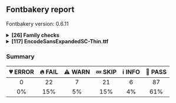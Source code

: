 ## Fontbakery report

Fontbakery version: 0.6.11

<details>
<summary><b>[26] Family checks</b></summary>
<details>
<summary>:fire: <b>FAIL:</b> METADATA.pb: According Google Fonts standards, families should have a Regular style.</summary>

* [com.google.fonts/check/090](https://github.com/googlefonts/fontbakery/search?q=com.google.fonts/check/090)
* :fire: **FAIL** This family lacks a Regular (style: normal and weight: 400) as required by Google Fonts standards.

</details>
<details>
<summary>:information_source: <b>INFO:</b> Do we have the latest version of FontBakery installed?</summary>

* [com.google.fonts/check/fontbakery_version](https://github.com/googlefonts/fontbakery/search?q=com.google.fonts/check/fontbakery_version)
* :information_source: **INFO** fontbakery (0.6.11)  - Well designed Font QA tool, written in Python 3
  INSTALLED: 0.6.11 (latest)

* :bread: **PASS** Font Bakery is up-to-date

</details>
<details>
<summary>:bread: <b>PASS:</b> Check METADATA.pb parse correctly. </summary>

* [com.google.fonts/check/metadata/parses](https://github.com/googlefonts/fontbakery/search?q=com.google.fonts/check/metadata/parses)
* :bread: **PASS** METADATA.pb parsed successfuly.

</details>
<details>
<summary>:bread: <b>PASS:</b> Font designer field in METADATA.pb must not be 'unknown'.</summary>

* [com.google.fonts/check/007](https://github.com/googlefonts/fontbakery/search?q=com.google.fonts/check/007)
* :bread: **PASS** Font designer field is not 'unknown'.

</details>
<details>
<summary>:bread: <b>PASS:</b> Check font has a license.</summary>

* [com.google.fonts/check/028](https://github.com/googlefonts/fontbakery/search?q=com.google.fonts/check/028)
* :bread: **PASS** Found license at '/Users/stephennixon/type-repos/google-font-repos/Encode-Sans/OFL.txt'

</details>
<details>
<summary>:bread: <b>PASS:</b> METADATA.pb: check if fonts field only has unique "full_name" values.</summary>

* [com.google.fonts/check/083](https://github.com/googlefonts/fontbakery/search?q=com.google.fonts/check/083)
* :bread: **PASS** METADATA.pb "fonts" field only has unique "full_name" values.

</details>
<details>
<summary>:bread: <b>PASS:</b> METADATA.pb: check if fonts field only contains unique style:weight pairs.</summary>

* [com.google.fonts/check/084](https://github.com/googlefonts/fontbakery/search?q=com.google.fonts/check/084)
* :bread: **PASS** METADATA.pb "fonts" field only has unique style:weight pairs.

</details>
<details>
<summary>:bread: <b>PASS:</b> METADATA.pb license is "APACHE2", "UFL" or "OFL"?</summary>

* [com.google.fonts/check/085](https://github.com/googlefonts/fontbakery/search?q=com.google.fonts/check/085)
* :bread: **PASS** Font license is declared in METADATA.pb as "OFL"

</details>
<details>
<summary>:bread: <b>PASS:</b> METADATA.pb should contain at least "menu" and "latin" subsets.</summary>

* [com.google.fonts/check/086](https://github.com/googlefonts/fontbakery/search?q=com.google.fonts/check/086)
* :bread: **PASS** METADATA.pb contains "menu" and "latin" subsets.

</details>
<details>
<summary>:bread: <b>PASS:</b> METADATA.pb subsets should be alphabetically ordered.</summary>

* [com.google.fonts/check/087](https://github.com/googlefonts/fontbakery/search?q=com.google.fonts/check/087)
* :bread: **PASS** METADATA.pb subsets are sorted in alphabetical order.

</details>
<details>
<summary>:bread: <b>PASS:</b> METADATA.pb: Copyright notice is the same in all fonts?</summary>

* [com.google.fonts/check/088](https://github.com/googlefonts/fontbakery/search?q=com.google.fonts/check/088)
* :bread: **PASS** Copyright is consistent across family

</details>
<details>
<summary>:bread: <b>PASS:</b> Check that METADATA.pb family values are all the same.</summary>

* [com.google.fonts/check/089](https://github.com/googlefonts/fontbakery/search?q=com.google.fonts/check/089)
* :bread: **PASS** METADATA.pb: Family name is the same in all metadata "fonts" items.

</details>
<details>
<summary>:bread: <b>PASS:</b> All tabular figures must have the same width across the RIBBI-family.</summary>

* [com.google.fonts/check/tnum_horizontal_metrics](https://github.com/googlefonts/fontbakery/search?q=com.google.fonts/check/tnum_horizontal_metrics)
* :bread: **PASS** OK

</details>
<details>
<summary>:bread: <b>PASS:</b> Checking all files are in the same directory.</summary>

* [com.google.fonts/check/002](https://github.com/googlefonts/fontbakery/search?q=com.google.fonts/check/002)
* :bread: **PASS** All files are in the same directory.

</details>
<details>
<summary>:bread: <b>PASS:</b> Is the command `ftxvalidator` (Apple Font Tool Suite) available?</summary>

* [com.google.fonts/check/ftxvalidator_is_available](https://github.com/googlefonts/fontbakery/search?q=com.google.fonts/check/ftxvalidator_is_available)
* :bread: **PASS** ftxvalidator is available.

</details>
<details>
<summary>:bread: <b>PASS:</b> Fonts have equal unicode encodings?</summary>

* [com.google.fonts/check/013](https://github.com/googlefonts/fontbakery/search?q=com.google.fonts/check/013)
* :bread: **PASS** Fonts have equal unicode encodings.

</details>
<details>
<summary>:bread: <b>PASS:</b> Make sure all font files have the same version value.</summary>

* [com.google.fonts/check/014](https://github.com/googlefonts/fontbakery/search?q=com.google.fonts/check/014)
* :bread: **PASS** All font files have the same version.

</details>
<details>
<summary>:bread: <b>PASS:</b> Fonts have consistent PANOSE proportion?</summary>

* [com.google.fonts/check/009](https://github.com/googlefonts/fontbakery/search?q=com.google.fonts/check/009)
* :bread: **PASS** Fonts have consistent PANOSE proportion.

</details>
<details>
<summary>:bread: <b>PASS:</b> Fonts have consistent PANOSE family type?</summary>

* [com.google.fonts/check/010](https://github.com/googlefonts/fontbakery/search?q=com.google.fonts/check/010)
* :bread: **PASS** Fonts have consistent PANOSE family type.

</details>
<details>
<summary>:bread: <b>PASS:</b> Fonts have consistent underline thickness?</summary>

* [com.google.fonts/check/008](https://github.com/googlefonts/fontbakery/search?q=com.google.fonts/check/008)
* :bread: **PASS** Fonts have consistent underline thickness.

</details>
<details>
<summary>:zzz: <b>SKIP:</b> Does DESCRIPTION file contain broken links?</summary>

* [com.google.fonts/check/003](https://github.com/googlefonts/fontbakery/search?q=com.google.fonts/check/003)
* :zzz: **SKIP** Unfulfilled Conditions: description

</details>
<details>
<summary>:zzz: <b>SKIP:</b> Is this a proper HTML snippet?</summary>

* [com.google.fonts/check/004](https://github.com/googlefonts/fontbakery/search?q=com.google.fonts/check/004)
* :zzz: **SKIP** Unfulfilled Conditions: descfile

</details>
<details>
<summary>:zzz: <b>SKIP:</b> DESCRIPTION.en_us.html must have more than 200 bytes.</summary>

* [com.google.fonts/check/005](https://github.com/googlefonts/fontbakery/search?q=com.google.fonts/check/005)
* :zzz: **SKIP** Unfulfilled Conditions: description

</details>
<details>
<summary>:zzz: <b>SKIP:</b> DESCRIPTION.en_us.html must have less than 1000 bytes.</summary>

* [com.google.fonts/check/006](https://github.com/googlefonts/fontbakery/search?q=com.google.fonts/check/006)
* :zzz: **SKIP** Unfulfilled Conditions: description

</details>
<details>
<summary>:zzz: <b>SKIP:</b> METADATA.pb: Regular should be 400.</summary>

* [com.google.fonts/check/091](https://github.com/googlefonts/fontbakery/search?q=com.google.fonts/check/091)
* :zzz: **SKIP** Unfulfilled Conditions: has_regular_style

</details>
<details>
<summary>:warning: <b>WARN:</b> METADATA.pb: Fontfamily is listed on Google Fonts API?</summary>

* [com.google.fonts/check/081](https://github.com/googlefonts/fontbakery/search?q=com.google.fonts/check/081)
* :warning: **WARN** Family not found via Google Fonts API.

</details>
<br>
</details>
<details>
<summary><b>[117] EncodeSansExpandedSC-Thin.ttf</b></summary>
<details>
<summary>:fire: <b>FAIL:</b> Checking file is named canonically.</summary>

* [com.google.fonts/check/001](https://github.com/googlefonts/fontbakery/search?q=com.google.fonts/check/001)
* :fire: **FAIL** Style name used in "fonts/encodesansexpandedsc/split_vf/EncodeSansExpandedSC-Thin.ttf" is not canonical. You should rebuild the font using any of the following style names: "Thin", "ExtraLight", "Light", "Regular", "Medium", "SemiBold", "Bold", "ExtraBold", "Black", "Thin Italic", "ExtraLight Italic", "Light Italic", "Italic", "Medium Italic", "SemiBold Italic", "Bold Italic", "ExtraBold Italic", "Black Italic".

</details>
<details>
<summary>:fire: <b>FAIL:</b> Checking OS/2 usWeightClass.</summary>

* [com.google.fonts/check/020](https://github.com/googlefonts/fontbakery/search?q=com.google.fonts/check/020)
* :fire: **FAIL** OS/2 usWeightClass expected value for 'Thin' is 250 but this font has 400.

</details>
<details>
<summary>:fire: <b>FAIL:</b> Check copyright namerecords match license file.</summary>

* [com.google.fonts/check/029](https://github.com/googlefonts/fontbakery/search?q=com.google.fonts/check/029)
* :fire: **FAIL** Font lacks NameID 13 (LICENSE DESCRIPTION). A proper licensing entry must be set. [code: missing]

</details>
<details>
<summary>:fire: <b>FAIL:</b> "License URL matches License text on name table?</summary>

* [com.google.fonts/check/030](https://github.com/googlefonts/fontbakery/search?q=com.google.fonts/check/030)
* :fire: **FAIL** A known license URL must be provided in the NameID 14 (LICENSE INFO URL) entry. Currently accepted licenses are Apache or Open Font License. For a small set of legacy families the Ubuntu Font License may be acceptable as well. [code: no-license-found]

</details>
<details>
<summary>:fire: <b>FAIL:</b> Font has old ttfautohint applied?</summary>

* [com.google.fonts/check/056](https://github.com/googlefonts/fontbakery/search?q=com.google.fonts/check/056)
* :fire: **FAIL** Failed to parse ttfautohint version values: installed = '1.8.2'; used_in_font = '1.8.1.43-b0c9' [code: parse-error]

</details>
<details>
<summary>:fire: <b>FAIL:</b> Checks METADATA.pb font.name field matches family name declared on the name table.</summary>

* [com.google.fonts/check/092](https://github.com/googlefonts/fontbakery/search?q=com.google.fonts/check/092)
* :fire: **FAIL** Unmatched family name in font: TTF has "Encode Sans Expanded Thin SC" while METADATA.pb has "Encode Sans Expanded SC" [code: mismatch]

</details>
<details>
<summary>:fire: <b>FAIL:</b> METADATA.pb font.full_name value matches fullname declared on the name table?</summary>

* [com.google.fonts/check/094](https://github.com/googlefonts/fontbakery/search?q=com.google.fonts/check/094)
* :fire: **FAIL** Unmatched fullname in font: TTF has "Encode Sans Expd Thin SC Reg" while METADATA.pb has "Encode Sans Expanded SC Thin". [code: mismatch]

</details>
<details>
<summary>:fire: <b>FAIL:</b> METADATA.pb font.name value should be same as the family name declared on the name table.</summary>

* [com.google.fonts/check/095](https://github.com/googlefonts/fontbakery/search?q=com.google.fonts/check/095)
* :fire: **FAIL** This font lacks a TYPOGRAPHIC_FAMILY_NAME entry (nameID=16) in the name table. [code: lacks-entry]

</details>
<details>
<summary>:fire: <b>FAIL:</b> METADATA.pb font.full_name and font.post_script_name fields have equivalent values ?</summary>

* [com.google.fonts/check/096](https://github.com/googlefonts/fontbakery/search?q=com.google.fonts/check/096)
* :fire: **FAIL** METADATA.pb font full_name="Encode Sans Expanded SC Thin" does not match post_script_name = "EncodeSansExpdSC-Thin"

</details>
<details>
<summary>:fire: <b>FAIL:</b> METADATA.pb font.filename and font.post_script_name fields have equivalent values?</summary>

* [com.google.fonts/check/097](https://github.com/googlefonts/fontbakery/search?q=com.google.fonts/check/097)
* :fire: **FAIL** METADATA.pb font filename="EncodeSansExpandedSC-Thin.ttf" does not match post_script_name="EncodeSansExpdSC-Thin".

</details>
<details>
<summary>:fire: <b>FAIL:</b> METADATA.pb font.post_script_name field contains font name in right format?</summary>

* [com.google.fonts/check/101](https://github.com/googlefonts/fontbakery/search?q=com.google.fonts/check/101)
* :fire: **FAIL** METADATA.pb postScriptName ("EncodeSansExpdSC-Thin") does not match correct font name format ("Encode Sans Expanded Thin SC").

</details>
<details>
<summary>:fire: <b>FAIL:</b> METADATA.pb font.name and font.full_name fields match the values declared on the name table?</summary>

* [com.google.fonts/check/108](https://github.com/googlefonts/fontbakery/search?q=com.google.fonts/check/108)
* :fire: **FAIL** METADATA.pb: Fullname ("Encode Sans Expanded SC Thin") does not match name table entry "Encode Sans Expd Thin SC Reg" ! [code: fullname-mismatch]

</details>
<details>
<summary>:fire: <b>FAIL:</b> Checking OS/2 usWeightClass matches weight specified at METADATA.pb.</summary>

* [com.google.fonts/check/112](https://github.com/googlefonts/fontbakery/search?q=com.google.fonts/check/112)
* :fire: **FAIL** OS/2 usWeightClass (400:"Regular") does not match weight specified at METADATA.pb (100:"Thin").

</details>
<details>
<summary>:fire: <b>FAIL:</b> Font has all mandatory 'name' table entries ?</summary>

* [com.google.fonts/check/156](https://github.com/googlefonts/fontbakery/search?q=com.google.fonts/check/156)
* :fire: **FAIL** Font lacks entry with nameId=16 (TYPOGRAPHIC_FAMILY_NAME)
* :fire: **FAIL** Font lacks entry with nameId=17 (TYPOGRAPHIC_SUBFAMILY_NAME)

</details>
<details>
<summary>:fire: <b>FAIL:</b> Check name table: FONT_FAMILY_NAME entries. </summary>

* [com.google.fonts/check/157](https://github.com/googlefonts/fontbakery/search?q=com.google.fonts/check/157)
* :fire: **FAIL** Entry [FONT_FAMILY_NAME(1):WINDOWS(3)] on the 'name' table: Expected 'Encode Sans Expanded SC Thin' but got 'Encode Sans Expanded Thin SC'.

</details>
<details>
<summary>:fire: <b>FAIL:</b> Check name table: FULL_FONT_NAME entries. </summary>

* [com.google.fonts/check/159](https://github.com/googlefonts/fontbakery/search?q=com.google.fonts/check/159)
* :fire: **FAIL** Entry [FULL_FONT_NAME(4):WINDOWS(3)] on the 'name' table: Expected 'Encode Sans Expanded SC Thin' but got 'Encode Sans Expd Thin SC Reg'.

</details>
<details>
<summary>:fire: <b>FAIL:</b> Check name table: POSTSCRIPT_NAME entries. </summary>

* [com.google.fonts/check/160](https://github.com/googlefonts/fontbakery/search?q=com.google.fonts/check/160)
* :fire: **FAIL** Entry [POSTSCRIPT_NAME(6):WINDOWS(3)] on the 'name' table: Expected 'EncodeSansExpandedSC-Thin' but got 'EncodeSansExpdSC-Thin'.

</details>
<details>
<summary>:fire: <b>FAIL:</b> Check name table: TYPOGRAPHIC_FAMILY_NAME entries. </summary>

* [com.google.fonts/check/161](https://github.com/googlefonts/fontbakery/search?q=com.google.fonts/check/161)
* :fire: **FAIL** non-RIBBI fonts must have a TYPOGRAPHIC_FAMILY_NAME entry on the name table. [code: non-ribbi-lacks-entry]

</details>
<details>
<summary>:fire: <b>FAIL:</b> Check name table: TYPOGRAPHIC_SUBFAMILY_NAME entries. </summary>

* [com.google.fonts/check/162](https://github.com/googlefonts/fontbakery/search?q=com.google.fonts/check/162)
* :fire: **FAIL** non-RIBBI fonts must have a TYPOGRAPHIC_SUBFAMILY_NAME entry on the name table. [code: non-ribbi-lacks-entry]

</details>
<details>
<summary>:fire: <b>FAIL:</b> Checking with ots-sanitize.</summary>

* [com.google.fonts/check/036](https://github.com/googlefonts/fontbakery/search?q=com.google.fonts/check/036)
* :fire: **FAIL** ots-sanitize returned an error code (1). Output follows:

ERROR: GDEF: bad caret value format: 3
ERROR: GDEF: Invalid ligature caret list
ERROR: GDEF: Failed to parse table
Failed to sanitize file!


</details>
<details>
<summary>:fire: <b>FAIL:</b> Does full font name begin with the font family name?</summary>

* [com.google.fonts/check/068](https://github.com/googlefonts/fontbakery/search?q=com.google.fonts/check/068)
* :fire: **FAIL**  On the 'name' table, the full font name (NameID 4 - FULL_FONT_NAME: 'Encode Sans Expanded Thin SC') does not begin with font family name (NameID 1 - FONT_FAMILY_NAME: 'Encode Sans Expd Thin SC Reg') [code: does-not]

</details>
<details>
<summary>:warning: <b>WARN:</b> Copyright notice on METADATA.pb should not contain 'Reserved Font Name'.</summary>

* [com.google.fonts/check/103](https://github.com/googlefonts/fontbakery/search?q=com.google.fonts/check/103)
* :warning: **WARN** METADATA.pb: copyright field ("Copyright 2018 The Encode Project Authors (https://github.com/thundernixon/Encode-Sans), with Reserved Font Name 'Encode Sans'.") contains "Reserved Font Name". This is an error except in a few specific rare cases.

</details>
<details>
<summary>:warning: <b>WARN:</b> Font contains .notdef as first glyph?</summary>

* [com.google.fonts/check/046](https://github.com/googlefonts/fontbakery/search?q=com.google.fonts/check/046)
* :warning: **WARN** Font should contain the .notdef glyph as the first glyph, it should not have a Unicode value assigned and should contain a drawing.

</details>
<details>
<summary>:warning: <b>WARN:</b> Check if OS/2 xAvgCharWidth is correct.</summary>

* [com.google.fonts/check/034](https://github.com/googlefonts/fontbakery/search?q=com.google.fonts/check/034)
* :warning: **WARN** OS/2 xAvgCharWidth is 1197 but it should be 1225 which corresponds to the average of the widths of all glyphs in the font.

</details>
<details>
<summary>:warning: <b>WARN:</b> Name table strings must not contain the string 'Reserved Font Name'.</summary>

* [com.google.fonts/check/152](https://github.com/googlefonts/fontbakery/search?q=com.google.fonts/check/152)
* :warning: **WARN** Name table entry ("Copyright 2018 The Encode Project Authors (https://github.com/thundernixon/Encode-Sans), with Reserved Font Name 'Encode Sans'.") contains "Reserved Font Name". This is an error except in a few specific rare cases.

</details>
<details>
<summary>:warning: <b>WARN:</b> Combined length of family and style must not exceed 20 characters.</summary>

* [com.google.fonts/check/163](https://github.com/googlefonts/fontbakery/search?q=com.google.fonts/check/163)
* :warning: **WARN** The combined length of family and style exceeds 20 chars in the following 'WINDOWS' entries: FONT_FAMILY_NAME = 'Encode Sans Expanded Thin SC' / SUBFAMILY_NAME = 'Regular'

</details>
<details>
<summary>:warning: <b>WARN:</b> Monospace font has hhea.advanceWidthMax equal to each glyph's advanceWidth?</summary>

* [com.google.fonts/check/079](https://github.com/googlefonts/fontbakery/search?q=com.google.fonts/check/079)
* :warning: **WARN** This seems to be a monospaced font, so advanceWidth value should be the same across all glyphs, but 99.58% of them have a different value: A, Aacute, Abreve, uni1EAE, uni1EB6, uni1EB0, uni1EB2, uni1EB4, Acircumflex, uni1EA4, uni1EAC, uni1EA6, uni1EA8, uni1EAA, uni0200, Adieresis, uni1EA0, Agrave, uni1EA2, uni0202, Amacron, Aogonek, Aring, Aringacute, Atilde, AE, AEacute, B, C, Cacute, Ccaron, Ccedilla, uni1E08, Ccircumflex, Cdotaccent, D, uni01F1, uni01C4, Eth, Dcaron, Dcroat, uni1E0C, uni1E0E, uni01F2, uni01C5, E, Eacute, Ebreve, Ecaron, uni1E1C, Ecircumflex, uni1EBE, uni1EC6, uni1EC0, uni1EC2, uni1EC4, uni0204, Edieresis, Edotaccent, uni1EB8, Egrave, uni1EBA, uni0206, Emacron, uni1E16, uni1E14, Eogonek, uni1EBC, F, G, uni01F4, Gbreve, Gcaron, Gcircumflex, uni0122, Gdotaccent, uni1E20, H, Hbar, uni1E2A, Hcircumflex, uni1E24, I, Iacute, Ibreve, Icircumflex, uni0208, Idieresis, uni1E2E, Idotaccent, uni1ECA, Igrave, uni1EC8, uni020A, Imacron, Iogonek, Itilde, J, Jcircumflex, K, uni0136, L, uni01C7, Lacute, Lcaron, uni013B, Ldot, uni1E36, uni01C8, uni1E3A, Lslash, M, uni1E42, N, uni01CA, Nacute, Ncaron, uni0145, uni1E44, uni1E46, Eng, uni01CB, uni1E48, Ntilde, O, Oacute, Obreve, Ocircumflex, uni1ED0, uni1ED8, uni1ED2, uni1ED4, uni1ED6, uni020C, Odieresis, uni022A, uni0230, uni1ECC, Ograve, uni1ECE, Ohorn, uni1EDA, uni1EE2, uni1EDC, uni1EDE, uni1EE0, Ohungarumlaut, uni020E, Omacron, uni1E52, uni1E50, uni01EA, Oslash, Oslashacute, Otilde, uni1E4C, uni1E4E, uni022C, OE, P, Thorn, Q, R, Racute, Rcaron, uni0156, uni0210, uni1E5A, uni0212, uni1E5E, S, Sacute, uni1E64, Scaron, uni1E66, Scedilla, Scircumflex, uni0218, uni1E60, uni1E62, uni1E68, uni1E9E, uni018F, T, Tbar, Tcaron, uni0162, uni021A, uni1E6C, uni1E6E, U, Uacute, Ubreve, Ucircumflex, uni0214, Udieresis, uni1EE4, Ugrave, uni1EE6, Uhorn, uni1EE8, uni1EF0, uni1EEA, uni1EEC, uni1EEE, Uhungarumlaut, uni0216, Umacron, uni1E7A, Uogonek, Uring, Utilde, uni1E78, V, W, Wacute, Wcircumflex, Wdieresis, Wgrave, X, Y, Yacute, Ycircumflex, Ydieresis, uni1E8E, uni1EF4, Ygrave, uni1EF6, uni0232, uni1EF8, Z, Zacute, Zcaron, Zdotaccent, uni1E92, Iacute_J.loclNLD, i, dotlessi, j, uni0237, kgreenlandic, l, n, napostrophe, t, uni1E97, z, o.comb, f.short, f_i, f_j, f_l, fi, fl, I_J.loclNLD, a.sc, aacute.sc, abreve.sc, uni1EAF.sc, uni1EB7.sc, uni1EB1.sc, uni1EB3.sc, uni1EB5.sc, acircumflex.sc, uni1EA5.sc, uni1EAD.sc, uni1EA7.sc, uni1EA9.sc, uni1EAB.sc, uni0201.sc, adieresis.sc, uni1EA1.sc, agrave.sc, uni1EA3.sc, uni0203.sc, amacron.sc, aogonek.sc, aring.sc, aringacute.sc, atilde.sc, ae.sc, aeacute.sc, b.sc, c.sc, cacute.sc, ccaron.sc, ccedilla.sc, uni1E09.sc, ccircumflex.sc, cdotaccent.sc, d.sc, eth.sc, dcaron.sc, dcroat.sc, uni1E0D.sc, uni1E0F.sc, uni01F3.sc, uni01C6.sc, e.sc, eacute.sc, ebreve.sc, ecaron.sc, uni1E1D.sc, ecircumflex.sc, uni1EBF.sc, uni1EC7.sc, uni1EC1.sc, uni1EC3.sc, uni1EC5.sc, uni0205.sc, edieresis.sc, edotaccent.sc, uni1EB9.sc, egrave.sc, uni1EBB.sc, uni0207.sc, emacron.sc, uni1E17.sc, uni1E15.sc, eogonek.sc, uni1EBD.sc, uni0259.sc, f.sc, g.sc, uni01F5.sc, gbreve.sc, gcaron.sc, gcircumflex.sc, uni0123.sc, gdotaccent.sc, uni1E21.sc, h.sc, hbar.sc, uni1E2B.sc, hcircumflex.sc, uni1E25.sc, i.sc, iacute.sc, iacute_j.loclNLD.sc, ibreve.sc, icircumflex.sc, uni0209.sc, idieresis.sc, uni1E2F.sc, i.loclTRK.sc, uni1ECB.sc, igrave.sc, uni1EC9.sc, uni020B.sc, imacron.sc, iogonek.sc, itilde.sc, j.sc, jcircumflex.sc, k.sc, uni0137.sc, l.sc, lacute.sc, lcaron.sc, uni013C.sc, ldot.sc, uni1E37.sc, uni01C9.sc, uni1E3B.sc, i_j.loclNLD.sc, lslash.sc, m.sc, uni1E43.sc, n.sc, nacute.sc, ncaron.sc, uni0146.sc, uni1E45.sc, uni1E47.sc, eng.sc, uni01CC.sc, uni1E49.sc, ntilde.sc, o.sc, oacute.sc, obreve.sc, ocircumflex.sc, uni1ED1.sc, uni1ED9.sc, uni1ED3.sc, uni1ED5.sc, uni1ED7.sc, uni020D.sc, odieresis.sc, uni022B.sc, uni0231.sc, uni1ECD.sc, ograve.sc, uni1ECF.sc, ohorn.sc, uni1EDB.sc, uni1EE3.sc, uni1EDD.sc, uni1EDF.sc, uni1EE1.sc, ohungarumlaut.sc, uni020F.sc, omacron.sc, uni1E53.sc, uni1E51.sc, uni01EB.sc, oslash.sc, oslashacute.sc, otilde.sc, uni1E4D.sc, uni1E4F.sc, uni022D.sc, oe.sc, p.sc, thorn.sc, q.sc, r.sc, racute.sc, rcaron.sc, uni0157.sc, uni0211.sc, uni1E5B.sc, uni0213.sc, uni1E5F.sc, s.sc, sacute.sc, uni1E65.sc, scaron.sc, uni1E67.sc, scedilla.sc, scircumflex.sc, uni0219.sc, uni1E61.sc, uni1E63.sc, uni1E69.sc, germandbls.sc, t.sc, tbar.sc, tcaron.sc, uni0163.sc, uni021B.sc, uni1E6D.sc, uni1E6F.sc, u.sc, uacute.sc, ubreve.sc, ucircumflex.sc, uni0215.sc, udieresis.sc, uni1EE5.sc, ugrave.sc, uni1EE7.sc, uhorn.sc, uni1EE9.sc, uni1EF1.sc, uni1EEB.sc, uni1EED.sc, uni1EEF.sc, uhungarumlaut.sc, uni0217.sc, umacron.sc, uni1E7B.sc, uogonek.sc, uring.sc, utilde.sc, uni1E79.sc, v.sc, w.sc, wacute.sc, wcircumflex.sc, wdieresis.sc, wgrave.sc, x.sc, y.sc, yacute.sc, ycircumflex.sc, ydieresis.sc, uni1E8F.sc, uni1EF5.sc, ygrave.sc, uni1EF7.sc, uni0233.sc, uni1EF9.sc, z.sc, zacute.sc, zcaron.sc, zdotaccent.sc, uni1E93.sc, ordfeminine, ordmasculine, uni0394, uni03A9, uni0394.tf, uni03A9.tf, uni03BC, pi, uni03BC.tf, pi.tf, zero, one, two, three, four, five, six, seven, eight, nine, zero.osf, one.osf, two.osf, three.osf, four.osf, five.osf, six.osf, seven.osf, eight.osf, nine.osf, zero.tf, one.tf, two.tf, three.tf, four.tf, five.tf, six.tf, seven.tf, eight.tf, nine.tf, zero.tosf, one.tosf, two.tosf, three.tosf, four.tosf, five.tosf, six.tosf, seven.tosf, eight.tosf, nine.tosf, uni2080, uni2081, uni2082, uni2083, uni2084, uni2085, uni2086, uni2087, uni2088, uni2089, zero.dnom, one.dnom, two.dnom, three.dnom, four.dnom, five.dnom, six.dnom, seven.dnom, eight.dnom, nine.dnom, zero.numr, one.numr, two.numr, three.numr, four.numr, five.numr, six.numr, seven.numr, eight.numr, nine.numr, uni2070, uni00B9, uni00B2, uni00B3, uni2074, uni2075, uni2076, uni2077, uni2078, uni2079, fraction, onehalf, uni2153, uni2154, onequarter, threequarters, oneeighth, threeeighths, fiveeighths, seveneighths, period, comma, colon, semicolon, ellipsis, exclam, exclamdown, question, questiondown, periodcentered, bullet, asterisk, numbersign, slash, backslash, periodcentered.CAT, periodcentered.loclCAT.case, period.tf, comma.tf, colon.tf, semicolon.tf, periodcentered.tf, numbersign.tf, slash.tf, hyphen, uni00AD, endash, emdash, figuredash, uni2015, uni2010, underscore, underscore.tf, quotesinglbase, quotedblbase, quotedblleft, quotedblright, quoteleft, quoteright, guillemotleft, guillemotright, guilsinglleft, guilsinglright, quotedbl, quotesingle, quotedbl.tf, quotesingle.tf, parenleft.sc, parenright.sc, braceleft.sc, braceright.sc, bracketleft.sc, bracketright.sc, uni2007, uni200A, uni2008, space, uni00A0, uni2009, uni200B, CR, uni20B5, cent, colonmonetary, currency, dollar, dong, Euro, florin, franc, uni20B2, uni20AD, lira, uni20BA, uni20BC, uni20A6, uni20B1, uni20BD, uni20B9, sterling, uni20BF, uni20A9, yen, uni20BF.tf, uni20B5.tf, cent.tf, colonmonetary.tf, currency.tf, dollar.tf, dong.tf, Euro.tf, florin.tf, franc.tf, uni20B2.tf, uni20AD.tf, lira.tf, uni20BA.tf, uni20BC.tf, uni20A6.tf, peseta.tf, uni20B1.tf, uni20BD.tf, uni20B9.tf, sterling.tf, uni20A9.tf, yen.tf, uni2219, uni2215, plus, minus, multiply, divide, equal, notequal, greater, less, greaterequal, lessequal, plusminus, approxequal, asciitilde, logicalnot, asciicircum, infinity, integral, uni2126, uni2206, product, summation, radical, uni00B5, partialdiff, percent, perthousand, uni2219.osf, plus.osf, minus.osf, multiply.osf, divide.osf, equal.osf, notequal.osf, greater.osf, less.osf, greaterequal.osf, lessequal.osf, plusminus.osf, approxequal.osf, asciitilde.osf, logicalnot.osf, asciicircum.osf, infinity.osf, uni2219.tf, uni2215.tf, plus.tf, minus.tf, multiply.tf, divide.tf, equal.tf, notequal.tf, greater.tf, less.tf, greaterequal.tf, lessequal.tf, plusminus.tf, approxequal.tf, asciitilde.tf, logicalnot.tf, asciicircum.tf, infinity.tf, integral.tf, uni2126.tf, uni2206.tf, product.tf, summation.tf, radical.tf, uni00B5.tf, partialdiff.tf, percent.tf, perthousand.tf, uni2219.tosf, uni2215.tosf, plus.tosf, minus.tosf, multiply.tosf, divide.tosf, equal.tosf, notequal.tosf, greater.tosf, less.tosf, greaterequal.tosf, lessequal.tosf, plusminus.tosf, approxequal.tosf, asciitilde.tosf, logicalnot.tosf, asciicircum.tosf, infinity.tosf, arrowup, arrowright, arrowdown, arrowleft, lozenge, lozenge.osf, lozenge.tf, lozenge.tosf, at, paragraph, section, copyright, registered, trademark, degree, minute, second, bar, brokenbar, dagger, uni2113, daggerdbl, uni2116, estimated, uni2120, degree.tf, bar.tf, brokenbar.tf, ampersand.sc, uni02BC, uni02BB, uni02C9, uni02CB, uni02BF, uni02BE, uni02CA, uni02CC, uni02C8, uni0308, uni0307, gravecomb, acutecomb, uni030B, uni030C.alt, uni0302, uni030C, uni0306, uni030A, uni030A0301, tildecomb, uni0304, uni031B, uni0326, uni0327, uni0328, acute, breve, caron, cedilla, circumflex, dieresis, dotaccent, grave, hungarumlaut, macron, ogonek, ring, tilde, uni0326.alt, caron.alt, uni0308.case, uni03080301.case, uni03080304.case, uni0307.case, uni03070304.case, gravecomb.case, acutecomb.case, uni03010307.case, uni030B.case, uni030C.alt.case, uni0302.case, uni030C.case, uni030C0307.case, uni0306.case, uni030A.case, uni030A0301.case, tildecomb.case, uni03030308.case, tildecomb_acutecomb.case, uni03030304.case, uni0304.case, uni03040308.case, uni03040300.case, uni03040301.case, hookabovecomb.case, uni030F.case, uni0311.case, uni0312.case, dotbelowcomb.case, uni0324.case, uni0326.case, uni0327.case, uni0328.case, uni032E.case, uni0331.case, uni0308.sc, uni03080301.sc, uni03080304.sc, uni0307.sc, uni03070304.sc, gravecomb.sc, acutecomb.sc, uni03010307.sc, uni030B.sc, uni030C.alt.sc, uni0302.sc, uni030C.sc, uni030C0307.sc, uni0306.sc, uni030A.sc, tildecomb.sc, uni03030308.sc, tildecomb_acutecomb.sc, uni03030304.sc, uni0304.sc, uni03040308.sc, uni03040300.sc, uni03040301.sc, hookabovecomb.sc, uni030F.sc, uni0311.sc, uni0312.sc, dotbelowcomb.sc, uni0324.sc, uni0326.sc, uni0327.sc, uni0328.sc, uni032E.sc, uni0331.sc, uni0335.sc, uni0337.sc, uni030A0301.case.sc, uni0335.D, uni0335.case, uni0336.case, uni0337.case, uni0335.d, uni0335.dsc, uni0335.h, uni0336.hsc, uni0335.t, uni03060301.case, uni03060300.case, uni03060309.case, uni03060303.case, uni03020301.case, uni03020300.case, uni03020309.case, uni03020303.case, uni03060301.sc, uni03060300.sc, uni03060309.sc, uni03060303.sc, uni03020301.sc, uni03020300.sc, uni03020309.sc, uni03020303.sc, slashcomb.case, slashcomb.sc, notdef [code: should-be-monospaced]
* :warning: **WARN** Double-width and/or zero-width glyphs were detected. These glyphs should be set to the same width as all others and then add GPOS single pos lookups that zeros/doubles the widths as needed: uni200B, uni0308, uni0307, gravecomb, acutecomb, uni030B, uni030C.alt, uni0302, uni030C, uni0306, uni030A, uni030A0301, tildecomb, uni0304, uni031B, uni0326, uni0327, uni0328, uni0326.alt, uni0308.case, uni03080301.case, uni0307.case, gravecomb.case, acutecomb.case, uni03010307.case, uni030B.case, uni030C.alt.case, uni0302.case, uni030C.case, uni0306.case, uni030A.case, uni030A0301.case, tildecomb.case, uni03030308.case, tildecomb_acutecomb.case, uni03030304.case, uni0304.case, uni03040300.case, uni03040301.case, hookabovecomb.case, uni030F.case, uni0311.case, uni0312.case, dotbelowcomb.case, uni0324.case, uni0326.case, uni0327.case, uni0328.case, uni032E.case, uni0331.case, uni0308.sc, uni03080301.sc, uni0307.sc, gravecomb.sc, acutecomb.sc, uni03010307.sc, uni030B.sc, uni030C.alt.sc, uni0302.sc, uni030C.sc, uni0306.sc, uni030A.sc, tildecomb.sc, uni03030308.sc, tildecomb_acutecomb.sc, uni03030304.sc, uni0304.sc, uni03040300.sc, uni03040301.sc, hookabovecomb.sc, uni030F.sc, uni0311.sc, uni0312.sc, dotbelowcomb.sc, uni0324.sc, uni0326.sc, uni0327.sc, uni0328.sc, uni032E.sc, uni0331.sc, uni0335.sc, uni0337.sc, uni030A0301.case.sc, uni0335.D, uni0335.case, uni0336.case, uni0337.case, uni0335.d, uni0335.dsc, uni0335.h, uni0336.hsc, uni0335.t, uni03060301.case, uni03060300.case, uni03060309.case, uni03060303.case, uni03020301.case, uni03020300.case, uni03020309.case, uni03020303.case, uni03060301.sc, uni03060300.sc, uni03060309.sc, uni03060303.sc, uni03020301.sc, uni03020300.sc, uni03020309.sc, uni03020303.sc [code: variable-monospaced]

</details>
<details>
<summary>:zzz: <b>SKIP:</b> Fonts have equal numbers of glyphs?</summary>

* [com.google.fonts/check/011](https://github.com/googlefonts/fontbakery/search?q=com.google.fonts/check/011)
* :zzz: **SKIP** Unfulfilled Conditions: stylenames_are_canonical

</details>
<details>
<summary>:zzz: <b>SKIP:</b> METADATA.pb font.full_name field contains font name in right format?</summary>

* [com.google.fonts/check/099](https://github.com/googlefonts/fontbakery/search?q=com.google.fonts/check/099)
* :zzz: **SKIP** No TYPOGRAPHIC_FAMILYNAME

</details>
<details>
<summary>:zzz: <b>SKIP:</b> METADATA.pb font.style "italic" matches font internals?</summary>

* [com.google.fonts/check/106](https://github.com/googlefonts/fontbakery/search?q=com.google.fonts/check/106)
* :zzz: **SKIP** This check only applies to italic fonts.

</details>
<details>
<summary>:zzz: <b>SKIP:</b> Version number has increased since previous release on Google Fonts?</summary>

* [com.google.fonts/check/117](https://github.com/googlefonts/fontbakery/search?q=com.google.fonts/check/117)
* :zzz: **SKIP** Unfulfilled Conditions: api_gfonts_ttFont

</details>
<details>
<summary>:zzz: <b>SKIP:</b> Glyphs are similiar to Google Fonts version?</summary>

* [com.google.fonts/check/118](https://github.com/googlefonts/fontbakery/search?q=com.google.fonts/check/118)
* :zzz: **SKIP** Unfulfilled Conditions: api_gfonts_ttFont

</details>
<details>
<summary>:zzz: <b>SKIP:</b> Check if each glyph has the recommended amount of contours.</summary>

* [com.google.fonts/check/153](https://github.com/googlefonts/fontbakery/search?q=com.google.fonts/check/153)
* :zzz: **SKIP** Unfulfilled Conditions: not is_variable_font

</details>
<details>
<summary>:zzz: <b>SKIP:</b> Check font has same encoded glyphs as version hosted on fonts.google.com</summary>

* [com.google.fonts/check/154](https://github.com/googlefonts/fontbakery/search?q=com.google.fonts/check/154)
* :zzz: **SKIP** Unfulfilled Conditions: api_gfonts_ttFont

</details>
<details>
<summary>:zzz: <b>SKIP:</b> FontForge validation outputs error messages?</summary>

* [com.google.fonts/check/038](https://github.com/googlefonts/fontbakery/search?q=com.google.fonts/check/038)
* :zzz: **SKIP** Unfulfilled Conditions: fontforge_check_results

</details>
<details>
<summary>:zzz: <b>SKIP:</b> FontForge checks.</summary>

* [com.google.fonts/check/039](https://github.com/googlefonts/fontbakery/search?q=com.google.fonts/check/039)
* :zzz: **SKIP** Unfulfilled Conditions: fontforge_check_results

</details>
<details>
<summary>:zzz: <b>SKIP:</b> CFF table FontName must match name table ID 6 (PostScript name).</summary>

* [com.adobe.fonts/check/postscript_name_cff_vs_name](https://github.com/googlefonts/fontbakery/search?q=com.adobe.fonts/check/postscript_name_cff_vs_name)
* :zzz: **SKIP** Unfulfilled Conditions: is_cff

</details>
<details>
<summary>:zzz: <b>SKIP:</b> Is there kerning info for non-ligated sequences?</summary>

* [com.google.fonts/check/065](https://github.com/googlefonts/fontbakery/search?q=com.google.fonts/check/065)
* :zzz: **SKIP** Unfulfilled Conditions: ligatures

</details>
<details>
<summary>:zzz: <b>SKIP:</b> Are there caret positions declared for every ligature?</summary>

* [com.google.fonts/check/064](https://github.com/googlefonts/fontbakery/search?q=com.google.fonts/check/064)
* :zzz: **SKIP** Unfulfilled Conditions: ligature_glyphs

</details>
<details>
<summary>:zzz: <b>SKIP:</b> The variable font 'wdth' (Width) axis coordinate must be 100 on the 'Regular' instance.</summary>

* [com.google.fonts/check/168](https://github.com/googlefonts/fontbakery/search?q=com.google.fonts/check/168)
* :zzz: **SKIP** Unfulfilled Conditions: regular_wdth_coord

</details>
<details>
<summary>:zzz: <b>SKIP:</b> The variable font 'slnt' (Slant) axis coordinate must be zero on the 'Regular' instance.</summary>

* [com.google.fonts/check/169](https://github.com/googlefonts/fontbakery/search?q=com.google.fonts/check/169)
* :zzz: **SKIP** Unfulfilled Conditions: regular_slnt_coord

</details>
<details>
<summary>:zzz: <b>SKIP:</b> The variable font 'ital' (Italic) axis coordinate must be zero on the 'Regular' instance.</summary>

* [com.google.fonts/check/170](https://github.com/googlefonts/fontbakery/search?q=com.google.fonts/check/170)
* :zzz: **SKIP** Unfulfilled Conditions: regular_ital_coord

</details>
<details>
<summary>:zzz: <b>SKIP:</b> The variable font 'opsz' (Optical Size) axis coordinate should be between 9 and 13 on the 'Regular' instance.</summary>

* [com.google.fonts/check/171](https://github.com/googlefonts/fontbakery/search?q=com.google.fonts/check/171)
* :zzz: **SKIP** Unfulfilled Conditions: regular_opsz_coord

</details>
<details>
<summary>:information_source: <b>INFO:</b> Show hinting filesize impact.</summary>

* [com.google.fonts/check/054](https://github.com/googlefonts/fontbakery/search?q=com.google.fonts/check/054)
* :information_source: **INFO** Hinting filesize impact:

|  | fonts/encodesansexpandedsc/split_vf/EncodeSansExpandedSC-Thin.ttf |
|:--- | ---:|
| Dehinted Size | 158.0kb |
| Hinted Size | 190.9kb |
| Increase | 32.9kb |
| Change   | 20.8 % |


</details>
<details>
<summary>:information_source: <b>INFO:</b> EPAR table present in font?</summary>

* [com.google.fonts/check/061](https://github.com/googlefonts/fontbakery/search?q=com.google.fonts/check/061)
* :information_source: **INFO** EPAR table not present in font. To learn more see https://github.com/googlefonts/fontbakery/issues/818

</details>
<details>
<summary>:information_source: <b>INFO:</b> Is 'gasp' table set to optimize rendering?</summary>

* [com.google.fonts/check/062](https://github.com/googlefonts/fontbakery/search?q=com.google.fonts/check/062)
* :information_source: **INFO** These are the ppm ranges declared on the gasp table:

PPM <= 65535:
	flag = 0x0F
	- Use gridfitting
	- Use grayscale rendering
	- Use gridfitting with ClearType symmetric smoothing
	- Use smoothing along multiple axes with ClearType®

* :bread: **PASS** 'gasp' table is correctly set, with one gaspRange:value of 0xFFFF:0x0F.

</details>
<details>
<summary>:information_source: <b>INFO:</b> Check for font-v versioning </summary>

* [com.google.fonts/check/166](https://github.com/googlefonts/fontbakery/search?q=com.google.fonts/check/166)
* :information_source: **INFO** Version string is: "Version 3.000; ttfautohint (v1.8.1.43-b0c9) -l 8 -r 50 -G 200 -x 9 -D latn -f none -a nnn -X """
The version string must ideally include a git commit hash and either a 'dev' or a 'release' suffix such as in the example below:
"Version 1.3; git-0d08353-release"

</details>
<details>
<summary>:information_source: <b>INFO:</b> Font contains all required tables?</summary>

* [com.google.fonts/check/052](https://github.com/googlefonts/fontbakery/search?q=com.google.fonts/check/052)
* :information_source: **INFO** This font contains the following optional tables [fpgm, DSIG, GSUB, prep, GPOS, cvt , loca, gasp]
* :bread: **PASS** Font contains all required tables.

</details>
<details>
<summary>:bread: <b>PASS:</b> Fonts have equal glyph names?</summary>

* [com.google.fonts/check/012](https://github.com/googlefonts/fontbakery/search?q=com.google.fonts/check/012)
* :bread: **PASS** All font files have identical glyph names.

</details>
<details>
<summary>:bread: <b>PASS:</b> Checking OS/2 fsType.</summary>

* [com.google.fonts/check/016](https://github.com/googlefonts/fontbakery/search?q=com.google.fonts/check/016)
* :bread: **PASS** OS/2 fsType is properly set to zero.

</details>
<details>
<summary>:bread: <b>PASS:</b> Checking OS/2 achVendID.</summary>

* [com.google.fonts/check/018](https://github.com/googlefonts/fontbakery/search?q=com.google.fonts/check/018)
* :bread: **PASS** OS/2 VendorID 'GOOG' looks good!

</details>
<details>
<summary>:bread: <b>PASS:</b> Substitute copyright, registered and trademark symbols in name table entries.</summary>

* [com.google.fonts/check/019](https://github.com/googlefonts/fontbakery/search?q=com.google.fonts/check/019)
* :bread: **PASS** No need to substitute copyright, registered and trademark symbols in name table entries of this font.

</details>
<details>
<summary>:bread: <b>PASS:</b> Description strings in the name table must not exceed 200 characters.</summary>

* [com.google.fonts/check/032](https://github.com/googlefonts/fontbakery/search?q=com.google.fonts/check/032)
* :bread: **PASS** All description name records have reasonably small lengths.

</details>
<details>
<summary>:bread: <b>PASS:</b> Version format is correct in 'name' table?</summary>

* [com.google.fonts/check/055](https://github.com/googlefonts/fontbakery/search?q=com.google.fonts/check/055)
* :bread: **PASS** Version format in NAME table entries is correct.

</details>
<details>
<summary>:bread: <b>PASS:</b> Font has ttfautohint params? </summary>

* [com.google.fonts/check/has_ttfautohint_params](https://github.com/googlefonts/fontbakery/search?q=com.google.fonts/check/has_ttfautohint_params)
* :bread: **PASS** Font has ttfautohint params (-l 8 -r 50 -G 200 -x 9 -D latn -f none -a nnn -X "")

</details>
<details>
<summary>:bread: <b>PASS:</b> Make sure family name does not begin with a digit.</summary>

* [com.google.fonts/check/067](https://github.com/googlefonts/fontbakery/search?q=com.google.fonts/check/067)
* :bread: **PASS** Font family name first character is not a digit.

</details>
<details>
<summary>:bread: <b>PASS:</b> Font has all expected currency sign characters?</summary>

* [com.google.fonts/check/070](https://github.com/googlefonts/fontbakery/search?q=com.google.fonts/check/070)
* :bread: **PASS** Font has all expected currency sign characters.

</details>
<details>
<summary>:bread: <b>PASS:</b> Are there non-ASCII characters in ASCII-only NAME table entries?</summary>

* [com.google.fonts/check/074](https://github.com/googlefonts/fontbakery/search?q=com.google.fonts/check/074)
* :bread: **PASS** None of the ASCII-only NAME table entries contain non-ASCII characteres.

</details>
<details>
<summary>:bread: <b>PASS:</b> Checks METADATA.pb font.post_script_name matches postscript name declared on the name table.</summary>

* [com.google.fonts/check/093](https://github.com/googlefonts/fontbakery/search?q=com.google.fonts/check/093)
* :bread: **PASS** Postscript name "EncodeSansExpdSC-Thin" is identical in METADATA.pb and on the TTF file.

</details>
<details>
<summary>:bread: <b>PASS:</b> METADATA.pb font.name field contains font name in right format?</summary>

* [com.google.fonts/check/098](https://github.com/googlefonts/fontbakery/search?q=com.google.fonts/check/098)
* :bread: **PASS** METADATA.pb font.name field contains font name in right format.

</details>
<details>
<summary>:bread: <b>PASS:</b> METADATA.pb font.filename field contains font name in right format?</summary>

* [com.google.fonts/check/100](https://github.com/googlefonts/fontbakery/search?q=com.google.fonts/check/100)
* :bread: **PASS** METADATA.pb filename field contains font name in right format.

</details>
<details>
<summary>:bread: <b>PASS:</b> Copyright notices match canonical pattern?</summary>

* [com.google.fonts/check/102](https://github.com/googlefonts/fontbakery/search?q=com.google.fonts/check/102)
* :bread: **PASS** METADATA.pb: Copyright field 'Copyright 2018 The Encode Project Authors (https://github.com/thundernixon/Encode-Sans), with Reserved Font Name 'Encode Sans'.' matches canonical pattern.
* :bread: **PASS** Name table entry: Copyright field 'Copyright 2018 The Encode Project Authors (https://github.com/thundernixon/Encode-Sans), with Reserved Font Name 'Encode Sans'.' matches canonical pattern.
* :bread: **PASS** All copyright notice strings are good.

</details>
<details>
<summary>:bread: <b>PASS:</b> METADATA.pb: Copyright notice shouldn't exceed 500 chars.</summary>

* [com.google.fonts/check/104](https://github.com/googlefonts/fontbakery/search?q=com.google.fonts/check/104)
* :bread: **PASS** Copyright notice string is shorter than 500 chars.

</details>
<details>
<summary>:bread: <b>PASS:</b> METADATA.pb: Filename is set canonically?</summary>

* [com.google.fonts/check/105](https://github.com/googlefonts/fontbakery/search?q=com.google.fonts/check/105)
* :bread: **PASS** Filename in METADATA.pb is set canonically.

</details>
<details>
<summary>:bread: <b>PASS:</b> METADATA.pb font.style "normal" matches font internals?</summary>

* [com.google.fonts/check/107](https://github.com/googlefonts/fontbakery/search?q=com.google.fonts/check/107)
* :bread: **PASS** METADATA.pb font.style "normal" matches font internals.

</details>
<details>
<summary>:bread: <b>PASS:</b> METADATA.pb: Check if fontname is not camel cased.</summary>

* [com.google.fonts/check/109](https://github.com/googlefonts/fontbakery/search?q=com.google.fonts/check/109)
* :bread: **PASS** Font name is not camel-cased.

</details>
<details>
<summary>:bread: <b>PASS:</b> METADATA.pb: Check font name is the same as family name.</summary>

* [com.google.fonts/check/110](https://github.com/googlefonts/fontbakery/search?q=com.google.fonts/check/110)
* :bread: **PASS** Font name is the same as family name.

</details>
<details>
<summary>:bread: <b>PASS:</b> METADATA.pb: Check that font weight has a canonical value.</summary>

* [com.google.fonts/check/111](https://github.com/googlefonts/fontbakery/search?q=com.google.fonts/check/111)
* :bread: **PASS** Font weight has a canonical value.

</details>
<details>
<summary>:bread: <b>PASS:</b> METADATA.pb weight matches postScriptName.</summary>

* [com.google.fonts/check/113](https://github.com/googlefonts/fontbakery/search?q=com.google.fonts/check/113)
* :bread: **PASS** Weight value matches postScriptName.

</details>
<details>
<summary>:bread: <b>PASS:</b> METADATA.pb: Font styles are named canonically?</summary>

* [com.google.fonts/check/115](https://github.com/googlefonts/fontbakery/search?q=com.google.fonts/check/115)
* :bread: **PASS** Font styles are named canonically.

</details>
<details>
<summary>:bread: <b>PASS:</b> Stricter unitsPerEm criteria for Google Fonts. </summary>

* [com.google.fonts/check/116](https://github.com/googlefonts/fontbakery/search?q=com.google.fonts/check/116)
* :bread: **PASS** Font em size is good (unitsPerEm = 2000).

</details>
<details>
<summary>:bread: <b>PASS:</b> Checking OS/2 fsSelection value.</summary>

* [com.google.fonts/check/129](https://github.com/googlefonts/fontbakery/search?q=com.google.fonts/check/129)
* :bread: **PASS** OS/2 fsSelection REGULAR bit is properly set.
* :bread: **PASS** OS/2 fsSelection ITALIC bit is properly set.
* :bread: **PASS** OS/2 fsSelection BOLD bit is properly set.

</details>
<details>
<summary>:bread: <b>PASS:</b> Checking post.italicAngle value.</summary>

* [com.google.fonts/check/130](https://github.com/googlefonts/fontbakery/search?q=com.google.fonts/check/130)
* :bread: **PASS** Value of post.italicAngle is 0.0 with style='Thin'.

</details>
<details>
<summary>:bread: <b>PASS:</b> Checking head.macStyle value.</summary>

* [com.google.fonts/check/131](https://github.com/googlefonts/fontbakery/search?q=com.google.fonts/check/131)
* :bread: **PASS** head macStyle ITALIC bit is properly set.
* :bread: **PASS** head macStyle BOLD bit is properly set.

</details>
<details>
<summary>:bread: <b>PASS:</b> Copyright field for this font on METADATA.pb matches all copyright notice entries on the name table ?</summary>

* [com.google.fonts/check/155](https://github.com/googlefonts/fontbakery/search?q=com.google.fonts/check/155)
* :bread: **PASS** Copyright field for this font on METADATA.pb matches copyright notice entries on the name table.

</details>
<details>
<summary>:bread: <b>PASS:</b> Check name table: FONT_SUBFAMILY_NAME entries. </summary>

* [com.google.fonts/check/158](https://github.com/googlefonts/fontbakery/search?q=com.google.fonts/check/158)
* :bread: **PASS** FONT_SUBFAMILY_NAME entries are all good.

</details>
<details>
<summary>:bread: <b>PASS:</b> Length of copyright notice must not exceed 500 characters. </summary>

* [com.google.fonts/check/164](https://github.com/googlefonts/fontbakery/search?q=com.google.fonts/check/164)
* :bread: **PASS** All copyright notice name entries on the 'name' table are shorter than 500 characters.

</details>
<details>
<summary>:bread: <b>PASS:</b> Familyname must be unique according to namecheck.fontdata.com </summary>

* [com.google.fonts/check/165](https://github.com/googlefonts/fontbakery/search?q=com.google.fonts/check/165)
* :bread: **PASS** Font familyname seems to be unique.

</details>
<details>
<summary>:bread: <b>PASS:</b> Check a static ttf can be generated from a variable font. </summary>

* [com.google.fonts/check/174](https://github.com/googlefonts/fontbakery/search?q=com.google.fonts/check/174)
* :bread: **PASS** fontTools.varLib.mutator generated a static font instance

</details>
<details>
<summary>:bread: <b>PASS:</b> Check that variable fonts have an HVAR table. </summary>

* [com.google.fonts/check/varfont/has_HVAR](https://github.com/googlefonts/fontbakery/search?q=com.google.fonts/check/varfont/has_HVAR)
* :bread: **PASS** This variable font contains an HVAR table.

</details>
<details>
<summary>:bread: <b>PASS:</b> Checking OS/2 usWinAscent & usWinDescent.</summary>

* [com.google.fonts/check/040](https://github.com/googlefonts/fontbakery/search?q=com.google.fonts/check/040)
* :bread: **PASS** OS/2 usWinAscent & usWinDescent values look good!

</details>
<details>
<summary>:bread: <b>PASS:</b> Checking OS/2 Metrics match hhea Metrics.</summary>

* [com.google.fonts/check/042](https://github.com/googlefonts/fontbakery/search?q=com.google.fonts/check/042)
* :bread: **PASS** OS/2.sTypoAscender/Descender values match hhea.ascent/descent.

</details>
<details>
<summary>:bread: <b>PASS:</b> Font enables smart dropout control in "prep" table instructions?</summary>

* [com.google.fonts/check/072](https://github.com/googlefonts/fontbakery/search?q=com.google.fonts/check/072)
* :bread: **PASS** 'prep' table contains instructions enabling smart dropout control.

</details>
<details>
<summary>:bread: <b>PASS:</b> There must not be VTT Talk sources in the font.</summary>

* [com.google.fonts/check/vttclean](https://github.com/googlefonts/fontbakery/search?q=com.google.fonts/check/vttclean)
* :bread: **PASS** There are no tables with VTT Talk sources embedded in the font.

</details>
<details>
<summary>:bread: <b>PASS:</b> Are there unwanted Apple tables?</summary>

* [com.google.fonts/check/aat](https://github.com/googlefonts/fontbakery/search?q=com.google.fonts/check/aat)
* :bread: **PASS** There are no unwanted AAT tables.

</details>
<details>
<summary>:bread: <b>PASS:</b> All name entries referenced by fvar instances exist on the name table?</summary>

* [com.google.fonts/check/fvar_name_entries](https://github.com/googlefonts/fontbakery/search?q=com.google.fonts/check/fvar_name_entries)
* :bread: **PASS** OK

</details>
<details>
<summary>:bread: <b>PASS:</b> A variable font must have named instances.</summary>

* [com.google.fonts/check/varfont_has_instances](https://github.com/googlefonts/fontbakery/search?q=com.google.fonts/check/varfont_has_instances)
* :bread: **PASS** OK

</details>
<details>
<summary>:bread: <b>PASS:</b> Variable font weight coordinates must be multiples of 100.</summary>

* [com.google.fonts/check/varfont_weight_instances](https://github.com/googlefonts/fontbakery/search?q=com.google.fonts/check/varfont_weight_instances)
* :bread: **PASS** OK

</details>
<details>
<summary>:bread: <b>PASS:</b> PPEM must be an integer on hinted fonts.</summary>

* [com.google.fonts/check/integer_ppem_if_hinted](https://github.com/googlefonts/fontbakery/search?q=com.google.fonts/check/integer_ppem_if_hinted)
* :bread: **PASS** OK

</details>
<details>
<summary>:bread: <b>PASS:</b> Checking with ftxvalidator.</summary>

* [com.google.fonts/check/035](https://github.com/googlefonts/fontbakery/search?q=com.google.fonts/check/035)
* :bread: **PASS** ftxvalidator passed this file

</details>
<details>
<summary>:bread: <b>PASS:</b> Font contains glyphs for whitespace characters?</summary>

* [com.google.fonts/check/047](https://github.com/googlefonts/fontbakery/search?q=com.google.fonts/check/047)
* :bread: **PASS** Font contains glyphs for whitespace characters.

</details>
<details>
<summary>:bread: <b>PASS:</b> Font has **proper** whitespace glyph names?</summary>

* [com.google.fonts/check/048](https://github.com/googlefonts/fontbakery/search?q=com.google.fonts/check/048)
* :bread: **PASS** Font has **proper** whitespace glyph names.

</details>
<details>
<summary>:bread: <b>PASS:</b> Whitespace glyphs have ink?</summary>

* [com.google.fonts/check/049](https://github.com/googlefonts/fontbakery/search?q=com.google.fonts/check/049)
* :bread: **PASS** There is no whitespace glyph with ink.

</details>
<details>
<summary>:bread: <b>PASS:</b> Are there unwanted tables?</summary>

* [com.google.fonts/check/053](https://github.com/googlefonts/fontbakery/search?q=com.google.fonts/check/053)
* :bread: **PASS** There are no unwanted tables.

</details>
<details>
<summary>:bread: <b>PASS:</b> Glyph names are all valid?</summary>

* [com.google.fonts/check/058](https://github.com/googlefonts/fontbakery/search?q=com.google.fonts/check/058)
* :bread: **PASS** Glyph names are all valid.

</details>
<details>
<summary>:bread: <b>PASS:</b> Font contains unique glyph names?</summary>

* [com.google.fonts/check/059](https://github.com/googlefonts/fontbakery/search?q=com.google.fonts/check/059)
* :bread: **PASS** Font contains unique glyph names.

</details>
<details>
<summary>:bread: <b>PASS:</b> Checking with fontTools.ttx</summary>

* [com.google.fonts/check/ttx-roundtrip](https://github.com/googlefonts/fontbakery/search?q=com.google.fonts/check/ttx-roundtrip)
* :bread: **PASS** Hey! It all looks good!

</details>
<details>
<summary>:bread: <b>PASS:</b> Check all glyphs have codepoints assigned.</summary>

* [com.google.fonts/check/077](https://github.com/googlefonts/fontbakery/search?q=com.google.fonts/check/077)
* :bread: **PASS** All glyphs have a codepoint value assigned.

</details>
<details>
<summary>:bread: <b>PASS:</b> Checking unitsPerEm value is reasonable.</summary>

* [com.google.fonts/check/043](https://github.com/googlefonts/fontbakery/search?q=com.google.fonts/check/043)
* :bread: **PASS** unitsPerEm value (2000) on the 'head' table is reasonable.

</details>
<details>
<summary>:bread: <b>PASS:</b> Checking font version fields (head and name table).</summary>

* [com.google.fonts/check/044](https://github.com/googlefonts/fontbakery/search?q=com.google.fonts/check/044)
* :bread: **PASS** All font version fields match.

</details>
<details>
<summary>:bread: <b>PASS:</b> Font has correct post table version (2 for TTF, 3 for OTF)?</summary>

* [com.google.fonts/check/015](https://github.com/googlefonts/fontbakery/search?q=com.google.fonts/check/015)
* :bread: **PASS** Font has post table version 2.

</details>
<details>
<summary>:bread: <b>PASS:</b> Description strings in the name table must not contain copyright info.</summary>

* [com.google.fonts/check/031](https://github.com/googlefonts/fontbakery/search?q=com.google.fonts/check/031)
* :bread: **PASS** Description strings in the name table do not contain any copyright string.

</details>
<details>
<summary>:bread: <b>PASS:</b> Checking correctness of monospaced metadata.</summary>

* [com.google.fonts/check/033](https://github.com/googlefonts/fontbakery/search?q=com.google.fonts/check/033)
* :bread: **PASS** Font is not monospaced and all related metadata look good. [code: good]

</details>
<details>
<summary>:bread: <b>PASS:</b> Name table entries should not contain line-breaks.</summary>

* [com.google.fonts/check/057](https://github.com/googlefonts/fontbakery/search?q=com.google.fonts/check/057)
* :bread: **PASS** Name table entries are all single-line (no line-breaks found).

</details>
<details>
<summary>:bread: <b>PASS:</b> Font follows the family naming recommendations?</summary>

* [com.google.fonts/check/071](https://github.com/googlefonts/fontbakery/search?q=com.google.fonts/check/071)
* :bread: **PASS** Font follows the family naming recommendations.

</details>
<details>
<summary>:bread: <b>PASS:</b> Checking Vertical Metric Linegaps.</summary>

* [com.google.fonts/check/041](https://github.com/googlefonts/fontbakery/search?q=com.google.fonts/check/041)
* :bread: **PASS** OS/2 sTypoLineGap and hhea lineGap are both 0.

</details>
<details>
<summary>:bread: <b>PASS:</b> MaxAdvanceWidth is consistent with values in the Hmtx and Hhea tables?</summary>

* [com.google.fonts/check/073](https://github.com/googlefonts/fontbakery/search?q=com.google.fonts/check/073)
* :bread: **PASS** MaxAdvanceWidth is consistent with values in the Hmtx and Hhea tables.

</details>
<details>
<summary>:bread: <b>PASS:</b> Does the font have a DSIG table?</summary>

* [com.google.fonts/check/045](https://github.com/googlefonts/fontbakery/search?q=com.google.fonts/check/045)
* :bread: **PASS** Digital Signature (DSIG) exists.

</details>
<details>
<summary>:bread: <b>PASS:</b> Whitespace and non-breaking space have the same width?</summary>

* [com.google.fonts/check/050](https://github.com/googlefonts/fontbakery/search?q=com.google.fonts/check/050)
* :bread: **PASS** Whitespace and non-breaking space have the same width.

</details>
<details>
<summary>:bread: <b>PASS:</b> Does GPOS table have kerning information?</summary>

* [com.google.fonts/check/063](https://github.com/googlefonts/fontbakery/search?q=com.google.fonts/check/063)
* :bread: **PASS** GPOS table has got kerning information.

</details>
<details>
<summary>:bread: <b>PASS:</b> Is there a "kern" table declared in the font?</summary>

* [com.google.fonts/check/066](https://github.com/googlefonts/fontbakery/search?q=com.google.fonts/check/066)
* :bread: **PASS** Font does not declare an optional "kern" table.

</details>
<details>
<summary>:bread: <b>PASS:</b> Is there any unused data at the end of the glyf table?</summary>

* [com.google.fonts/check/069](https://github.com/googlefonts/fontbakery/search?q=com.google.fonts/check/069)
* :bread: **PASS** There is no unused data at the end of the glyf table.

</details>
<details>
<summary>:bread: <b>PASS:</b> Check for points out of bounds.</summary>

* [com.google.fonts/check/075](https://github.com/googlefonts/fontbakery/search?q=com.google.fonts/check/075)
* :bread: **PASS** All glyph paths have coordinates within bounds!

</details>
<details>
<summary>:bread: <b>PASS:</b> The variable font 'wght' (Weight) axis coordinate must be 400 on the 'Regular' instance.</summary>

* [com.google.fonts/check/167](https://github.com/googlefonts/fontbakery/search?q=com.google.fonts/check/167)
* :bread: **PASS** Regular:wght is 400.

</details>
<details>
<summary>:bread: <b>PASS:</b> The variable font 'wght' (Weight) axis coordinate must be 700 on the 'Bold' instance.</summary>

* [com.google.fonts/check/172](https://github.com/googlefonts/fontbakery/search?q=com.google.fonts/check/172)
* :bread: **PASS** Bold:wght is 700.

</details>
<details>
<summary>:bread: <b>PASS:</b> The variable font 'wght' (Weight) axis coordinate must be within spec range of 1 to 1000 on all instances.</summary>

* [com.google.fonts/check/wght_valid_range](https://github.com/googlefonts/fontbakery/search?q=com.google.fonts/check/wght_valid_range)
* :bread: **PASS** OK

</details>
<details>
<summary>:bread: <b>PASS:</b> Does the number of glyphs in the loca table match the maxp table?</summary>

* [com.google.fonts/check/180](https://github.com/googlefonts/fontbakery/search?q=com.google.fonts/check/180)
* :bread: **PASS** 'loca' table matches numGlyphs in 'maxp' table.

</details>
<br>
</details>

### Summary

| :broken_heart: ERROR | :fire: FAIL | :warning: WARN | :zzz: SKIP | :information_source: INFO | :bread: PASS |
|:-----:|:----:|:----:|:----:|:----:|:----:|
| 0 | 22 | 7 | 21 | 6 | 87 |
| 0% | 15% | 5% | 15% | 4% | 61% |
